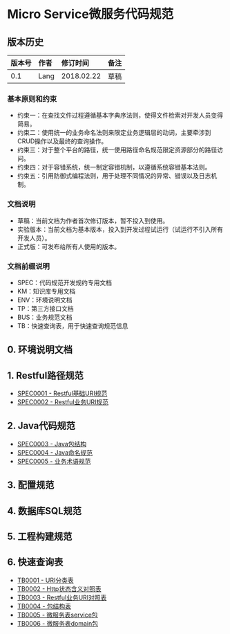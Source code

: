 # Micro Service微服务代码规范

## 版本历史

| 版本号 | 作者 | 修订时间 | 备注 |
| :--- | :--- | :--- | :--- |
| 0.1 | Lang | 2018.02.22 | 草稿 |

### 基本原则和约束

* 约束一：在查找文件过程遵循基本字典序法则，使得文件检索对开发人员变得简易。
* 约束二：使用统一的业务命名法则来限定业务逻辑层的动词，主要牵涉到CRUD操作以及最终的查询操作。
* 约束三：对于整个平台的路径，统一使用路径命名规范限定资源部分的路径访问。
* 约束四：对于容错系统，统一制定容错机制，以遵循系统容错基本法则。
* 约束五：引用防御式编程法则，用于处理不同情况的异常、错误以及日志机制。

### 文档说明

* 草稿：当前文档为作者首次修订版本，暂不投入到使用。
* 实验版本：当前文档为基本版本，投入到开发过程试运行（试运行不引入所有开发人员）。
* 正式版：可发布给所有人使用的版本。

### 文档前缀说明

* SPEC：代码规范开发规约专用文档
* KM：知识库专用文档
* ENV：环境说明文档
* TP：第三方接口文档
* BUS：业务规范文档
* TB：快速查询表，用于快速查询规范信息

## 0. 环境说明文档

## 1. Restful路径规范

* [SPEC0001 - Restful基础URI规范](/1-restfullu-jing-gui-fan-shuo-ming/11-ji-chu-uri-gui-fan.md)
* [SPEC0002 - Restful业务URI规范](/1-restfullu-jing-gui-fan-shuo-ming/spec0002-restfulye-wu-dui-xiang-gui-fan.md)

## 2. Java代码规范

* [SPEC0003 - Java包结构](/2-javadai-ma-gui-fan/spec0003-javabao-jie-gou.md)
* [SPEC0004 - Java命名规范](/2-javadai-ma-gui-fan/spec0004-javaming-ming-gui-fan.md)
* [SPEC0005 - 业务术语规范](/2-javadai-ma-gui-fan/spec0005-ye-wu-zhu-yu-gui-fan.md)

## 3. 配置规范

## 4. 数据库SQL规范

## 5. 工程构建规范

## 6. 快速查询表

* [TB0001 - URI分类表](/6-kuai-su-cha-xun-biao/tb0001-urifen-lei-biao.md)
* [TB0002 - Http状态含义对照表](/6-kuai-su-cha-xun-biao/tb0002-httpzhuang-tai-han-yi-dui-zhao-biao.md)
* [TB0003 - Restful业务URI对照表](/6-kuai-su-cha-xun-biao/tb0003-restfulye-wu-uri-dui-zhao-biao.md)
* [TB0004 - 包结构表](/6-kuai-su-cha-xun-biao/tb0004-bao-jie-gou-biao.md)
* [TB0005 - 微服务表service包](/6-kuai-su-cha-xun-biao/tb0005-wei-fu-wu-biao.md)
* [TB0006 - 微服务表domain包](/6-kuai-su-cha-xun-biao/tb0006-wei-fu-wu-biao-domain-bao.md)



